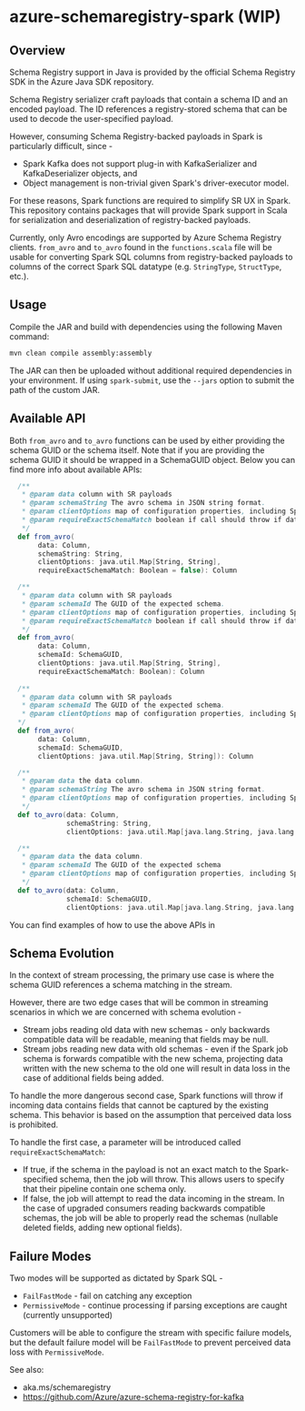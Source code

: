 # azure-schemaregistry-spark (WIP)

## Overview

Schema Registry support in Java is provided by the official Schema Registry SDK in the Azure Java SDK repository.

Schema Registry serializer craft payloads that contain a schema ID and an encoded payload. The ID references a registry-stored schema that can be used to decode the user-specified payload.

However, consuming Schema Registry-backed payloads in Spark is particularly difficult, since - 
- Spark Kafka does not support plug-in with KafkaSerializer and KafkaDeserializer objects, and
- Object management is non-trivial given Spark's driver-executor model.

For these reasons, Spark functions are required to simplify SR UX in Spark.  This repository contains packages that will provide Spark support in Scala for serialization and deserialization of registry-backed payloads.

Currently, only Avro encodings are supported by Azure Schema Registry clients.  `from_avro` and `to_avro` found in the `functions.scala` file will be usable for converting Spark SQL columns from registry-backed payloads to columns of the correct Spark SQL datatype (e.g. `StringType`, `StructType`, etc.).

## Usage

Compile the JAR and build with dependencies using the following Maven command:
```bash
mvn clean compile assembly:assembly
```

The JAR can then be uploaded without additional required dependencies in your environment.  If using `spark-submit`, use the `--jars` option to submit the path of the custom JAR.

## Available API

Both `from_avro` and `to_avro` functions can be used by either providing the schema GUID or the schema itself. Note that if you are providing the schema GUID it should be wrapped in a SchemaGUID object. 
Below you can find more info about available APIs:

```scala
  /**
   * @param data column with SR payloads
   * @param schemaString The avro schema in JSON string format.
   * @param clientOptions map of configuration properties, including Spark run mode (permissive vs. fail-fast)
   * @param requireExactSchemaMatch boolean if call should throw if data contents do not exactly match expected schema
   */
  def from_avro(
       data: Column,
       schemaString: String,
       clientOptions: java.util.Map[String, String],
       requireExactSchemaMatch: Boolean = false): Column

  /**
   * @param data column with SR payloads
   * @param schemaId The GUID of the expected schema.
   * @param clientOptions map of configuration properties, including Spark run mode (permissive vs. fail-fast)
   * @param requireExactSchemaMatch boolean if call should throw if data contents do not exactly match expected schema
   */
  def from_avro(
       data: Column,
       schemaId: SchemaGUID,
       clientOptions: java.util.Map[String, String],
       requireExactSchemaMatch: Boolean): Column
  
  /**
   * @param data column with SR payloads
   * @param schemaId The GUID of the expected schema.
   * @param clientOptions map of configuration properties, including Spark run mode (permissive vs. fail-fast)
  */
  def from_avro(
       data: Column,
       schemaId: SchemaGUID,
       clientOptions: java.util.Map[String, String]): Column

  /**
   * @param data the data column.
   * @param schemaString The avro schema in JSON string format.
   * @param clientOptions map of configuration properties, including Spark run mode (permissive vs. fail-fast)
   */
  def to_avro(data: Column,
              schemaString: String,
              clientOptions: java.util.Map[java.lang.String, java.lang.String]): Column

  /**
   * @param data the data column.
   * @param schemaId The GUID of the expected schema
   * @param clientOptions map of configuration properties, including Spark run mode (permissive vs. fail-fast)
   */
  def to_avro(data: Column,
              schemaId: SchemaGUID,
              clientOptions: java.util.Map[java.lang.String, java.lang.String]): Column

```

You can find examples of how to use the above APIs in 


## Schema Evolution

In the context of stream processing, the primary use case is where the schema GUID references a schema matching in the stream.

However, there are two edge cases that will be common in streaming scenarios in which we are concerned with schema evolution -
- Stream jobs reading old data with new schemas - only backwards compatible data will be readable, meaning that fields may be null.
- Stream jobs reading new data with old schemas - even if the Spark job schema is forwards compatible with the new schema, projecting data written with the new schema to the old one will result in data loss in the case of additional fields being added.

To handle the more dangerous second case, Spark functions will throw if incoming data contains fields that cannot be captured by the existing schema.  This behavior is based on the assumption that perceived data loss is prohibited.

To handle the first case, a parameter will be introduced called `requireExactSchemaMatch`:
- If true, if the schema in the payload is not an exact match to the Spark-specified schema, then the job will throw.  This allows users to specify that their pipeline contain one schema only.
- If false, the job will attempt to read the data incoming in the stream.  In the case of upgraded consumers reading backwards compatible schemas, the job will be able to properly read the schemas (nullable deleted fields, adding new optional fields).

## Failure Modes

Two modes will be supported as dictated by Spark SQL - 
- `FailFastMode` - fail on catching any exception
- `PermissiveMode` - continue processing if parsing exceptions are caught (currently unsupported)

Customers will be able to configure the stream with specific failure models, but the default failure model will be `FailFastMode` to prevent perceived data loss with `PermissiveMode`.

See also:
- aka.ms/schemaregistry
- https://github.com/Azure/azure-schema-registry-for-kafka
